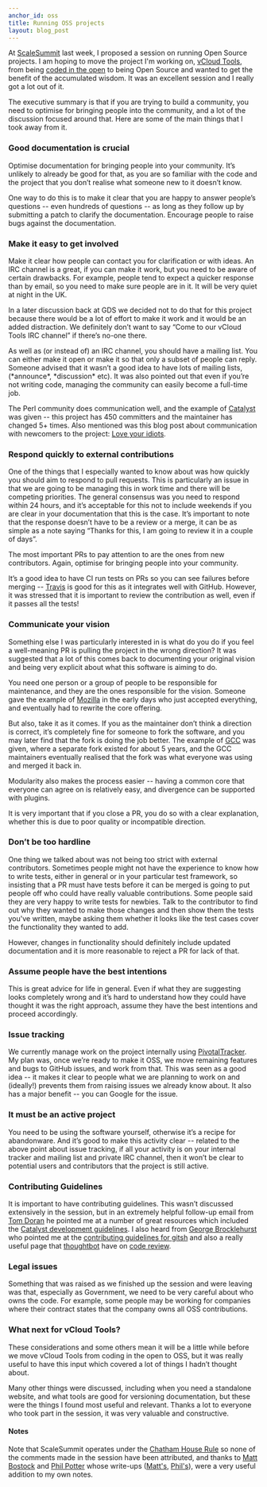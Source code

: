 ```yaml
---
anchor_id: oss
title: Running OSS projects
layout: blog_post
---
```


At [ScaleSummit](http://www.scalesummit.org/) last week, I proposed a session on running Open Source projects. I am hoping to move the project I'm working on, [vCloud Tools](https://github.com/alphagov/vcloud-tools), from being [coded in the open](https://gds.blog.gov.uk/2012/10/12/coding-in-the-open/) to being Open Source and wanted to get the benefit of the accumulated wisdom. It was an excellent session and I really got a lot out of it.

The executive summary is that if you are trying to build a community, you need to optimise for bringing people into the community, and a lot of the discussion focused around that. Here are some of the main things that I took away from it.

### Good documentation is crucial

Optimise documentation for bringing people into your community. It’s unlikely to already be good for that, as you are so familiar with the code and the project that you don’t realise what someone new to it doesn’t know.

One way to do this is to make it clear that you are happy to answer people’s questions -- even hundreds of questions -- as long as they follow up by submitting a patch to clarify the documentation. Encourage people to raise bugs against the documentation.

### Make it easy to get involved

Make it clear how people can contact you for clarification or with ideas. An IRC channel is a great, if you can make it work, but you need to be aware of certain drawbacks. For example, people tend to expect a quicker response than by email, so you need to make sure people are in it. It will be very quiet at night in the UK.

In a later discussion back at GDS we decided not to do that for this project because there would be a lot of effort to make it work and it would be an added distraction. We definitely don’t want to say “Come to our vCloud Tools IRC channel” if there’s no-one there.

As well as (or instead of) an IRC channel, you should have a mailing list.  You can either make it open or make it so that only a subset of people can reply. Someone advised that it wasn’t a good idea to have lots of mailing lists, (\*announce\*, \*discussion\* etc). It was also pointed out that even if you’re not writing code, managing the community can easily become a full-time job.

The Perl community does communication well, and the example of [Catalyst](http://www.catalystframework.org/) was given -- this project has 450 committers and the maintainer has changed 5+ times. Also mentioned was this blog post about communication with newcomers to the project: [Love your idiots](http://shadow.cat/blog/matt-s-trout/love-your-idiots/).


### Respond quickly to external contributions

One of the things that I especially wanted to know about was how quickly you should aim to respond to pull requests. This is particularly an issue in that we are going to be managing this in work time and there will be competing priorities. The general consensus was you need to respond within 24 hours, and it’s acceptable for this not to include weekends if you are clear in your documentation that this is the case. It’s important to note that the response doesn’t have to be a review or a merge, it can be as simple as a note saying “Thanks for this, I am going to review it in a couple of days”.

The most important PRs to pay attention to are the ones from new contributors. Again, optimise for bringing people into your community.

It’s a good idea to have CI run tests on PRs so you can see failures before merging -- [Travis](https://travis-ci.org/) is good for this as it integrates well with GitHub. However, it was stressed that it is important to review the contribution as well, even if it passes all the tests!

### Communicate your vision

Something else I was particularly interested in is what do you do if you feel a well-meaning PR is pulling the project in the wrong direction? It was suggested that a lot of this comes back to documenting your original vision and being very explicit about what this software is aiming to do.

You need one person or a group of people to be responsible for maintenance, and they are the ones responsible for the vision. Someone gave the example of [Mozilla](http://www.mozilla.org/) in the early days who just accepted everything, and eventually had to rewrite the core offering.

But also, take it as it comes. If you as the maintainer don’t think a direction is correct, it’s completely fine for someone to fork the software, and you may later find that the fork is doing the job better. The example of [GCC](http://gcc.gnu.org/) was given, where a separate fork existed for about 5 years, and the GCC maintainers eventually realised that the fork was what everyone was using and merged it back in.

Modularity also makes the process easier -- having a common core that everyone can agree on is relatively easy, and divergence can be supported with plugins.

It is very important that if you close a PR, you do so with a clear explanation, whether this is due to poor quality or incompatible direction. 

### Don’t be too hardline

One thing we talked about was not being too strict with external contributors. Sometimes people might not have the experience to know how to write tests, either in general or in your particular test framework, so insisting that a PR must have tests before it can be merged is going to put people off who could have really valuable contributions. Some people said they are very happy to write tests for newbies. Talk to the contributor to find out why they wanted to make those changes and then show them the tests you've written, maybe asking them whether it looks like the test cases cover the functionality they wanted to add.

However, changes in functionality should definitely include updated documentation and it is more reasonable to reject a PR for lack of that.

### Assume people have the best intentions

This is great advice for life in general. Even if what they are suggesting looks completely wrong and it’s hard to understand how they could have thought it was the right approach, assume they have the best intentions and proceed accordingly.

### Issue tracking

We currently manage work on the project internally using [PivotalTracker](http://www.pivotaltracker.com/). My plan was, once we’re ready to make it OSS, we move remaining features and bugs to GitHub issues, and work from that. This was seen as a good idea -- it makes it clear to people what we are planning to work on and (ideally!) prevents them from raising issues we already know about. It also has a major benefit -- you can Google for the issue.

### It must be an active project

You need to be using the software yourself, otherwise it’s a recipe for abandonware. And it’s good to make this activity clear -- related to the above point about issue tracking, if all your activity is on your internal tracker and mailing list and private IRC channel, then it won’t be clear to potential users and contributors that the project is still active. 

### Contributing Guidelines

It is important to have contributing guidelines. This wasn’t discussed extensively in the session, but in an extremely helpful follow-up email from [Tom Doran](https://twitter.com/bobtfish) he pointed me at a number of great resources which included the [Catalyst development guidelines](https://metacpan.org/pod/distribution/Catalyst-Manual/lib/Catalyst/Manual/DevelopmentProcess.pod). I also heard from [George Brocklehurst](https://twitter.com/georgebrock) who pointed me at the [contributing guidelines for gitsh](https://github.com/thoughtbot/gitsh/blob/master/CONTRIBUTING.md) and also a really useful page that [thoughtbot](http://thoughtbot.com/) have on [code review](https://github.com/thoughtbot/guides/tree/master/code-review).

### Legal issues

Something that was raised as we finished up the session and were leaving was that, especially as Government, we need to be very careful about who owns the code. For example, some people may be working for companies where their contract states that the company owns all OSS contributions.

### What next for vCloud Tools?

These considerations and some others mean it will be a little while before we move vCloud Tools from coding in the open to OSS, but it was really useful to have this input which covered a lot of things I hadn’t thought about.

Many other things were discussed, including when you need a standalone website, and what tools are good for versioning documentation, but these were the things I found most useful and relevant. Thanks a lot to everyone who took part in the session, it was very valuable and constructive.

#### Notes

Note that ScaleSummit operates under the [Chatham House Rule](http://en.wikipedia.org/wiki/Chatham_House_Rule) so none of the comments made in the session have been attributed, and thanks to [Matt Bostock](https://twitter.com/mattbostock) and [Phil Potter](https://twitter.com/philandstuff) whose write-ups ([Matt's](http://tech.mattbostock.com/2014/03/23/scale-summit/), [Phil's](https://gist.github.com/philandstuff/9684513)), were a very useful addition to my own notes.
